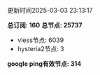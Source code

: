 更新时间2025-03-03 23:13:17

**总订阅: 160**
**总节点: 25737**
- vless节点: 6039
- hysteria2节点: 3

**google ping有效节点: 314**
